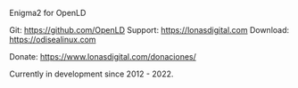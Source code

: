 Enigma2 for OpenLD

Git:      https://github.com/OpenLD
Support:  https://lonasdigital.com
Download: https://odisealinux.com

Donate: https://www.lonasdigital.com/donaciones/

Currently in development since 2012 - 2022.

